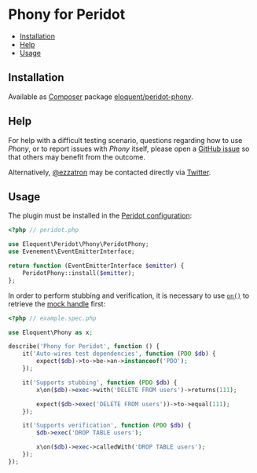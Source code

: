 # Phony for Peridot

- [Installation]
- [Help]
- [Usage]

## Installation

Available as [Composer] package [eloquent/peridot-phony].

## Help

For help with a difficult testing scenario, questions regarding how to use
*Phony*, or to report issues with *Phony* itself, please open a [GitHub issue]
so that others may benefit from the outcome.

Alternatively, [@ezzatron] may be contacted directly via [Twitter].

## Usage

The plugin must be installed in the [Peridot configuration]:

```php
<?php // peridot.php

use Eloquent\Peridot\Phony\PeridotPhony;
use Evenement\EventEmitterInterface;

return function (EventEmitterInterface $emitter) {
    PeridotPhony::install($emitter);
};
```

In order to perform stubbing and verification, it is necessary to use
[`on()`] to retrieve the [mock handle] first:

```php
<?php // example.spec.php

use Eloquent\Phony as x;

describe('Phony for Peridot', function () {
    it('Auto-wires test dependencies', function (PDO $db) {
        expect($db)->to->be->an->instanceof('PDO');
    });

    it('Supports stubbing', function (PDO $db) {
        x\on($db)->exec->with('DELETE FROM users')->returns(111);

        expect($db->exec('DELETE FROM users'))->to->equal(111);
    });

    it('Supports verification', function (PDO $db) {
        $db->exec('DROP TABLE users');

        x\on($db)->exec->calledWith('DROP TABLE users');
    });
});
```

<!-- Heading references -->

[help]: #help
[installation]: #installation
[usage]: #usage

<!-- External references -->

[@ezzatron]: https://github.com/ezzatron
[`on()`]: http://eloquent-software.com/phony/latest/#facade.on
[composer]: http://getcomposer.org/
[eloquent/peridot-phony]: https://packagist.org/packages/eloquent/peridot-phony
[github issue]: https://github.com/eloquent/peridot-phony/issues
[mock handle]: http://eloquent-software.com/phony/latest/#mock-handles
[peridot configuration]: http://peridot-php.github.io/plugins.html
[twitter]: https://twitter.com/ezzatron
